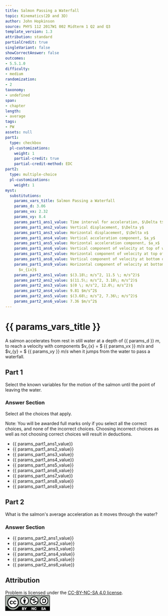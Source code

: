 ```yaml
---
title: Salmon Passing a Waterfall
topic: Kinematics(2D and 3D)
author: John Hopkinson
source: PHYS 112 2017W1 002 Midterm 1 Q2 and Q3
template_version: 1.3
attribution: standard
partialCredit: true
singleVariant: false
showCorrectAnswer: false
outcomes:
- 5.5.1.0
difficulty:
- medium
randomization:
- 2
taxonomy:
- undefined
span:
- chapter
length:
- average
tags:
- PW
assets: null
part1:
  type: checkbox
  pl-customizations:
    weight: 1
    partial-credit: true
    partial-credit-method: EDC
part2:
  type: multiple-choice
  pl-customizations:
    weight: 1
myst:
  substitutions:
    params_vars_title: Salmon Passing a Waterfall
    params_d: 3.06
    params_vx: 2.32
    params_vy: 8.4
    params_part1_ans1_value: Time interval for acceleration, $\Delta t$
    params_part1_ans2_value: Vertical displacement, $\Delta y$
    params_part1_ans3_value: Horizontal displacement, $\Delta x$
    params_part1_ans4_value: Vertical acceleration component, $a_y$
    params_part1_ans5_value: Horizontal acceleration component, $a_x$
    params_part1_ans6_value: Vertical component of velocity at top of water, $v_{fy}$
    params_part1_ans7_value: Horizontal component of velocity at top of water, $v_{fx}$
    params_part1_ans8_value: Vertical component of velocity at bottom of water, $v_{iy}$
    params_part1_ans9_value: Horizontal component of velocity at bottom of water,
      $v_{ix}$
    params_part2_ans1_value: $(3.18\; m/s^2, 11.5 \; m/s^2)$
    params_part2_ans2_value: $(11.5\; m/s^2, 3.18\; m/s^2)$
    params_part2_ans3_value: $(0 \; m/s^2, 12.0\; m/s^2)$
    params_part2_ans4_value: 9.81 $m/s^2$
    params_part2_ans5_value: $(3.68\; m/s^2, 7.36\; m/s^2)$
    params_part2_ans6_value: 7.36 $m/s^2$
---
```

# {{ params_vars_title }}
A salmon accelerates from rest in still water at a depth of {{ params_d }} $m$, to reach a velocity with components $v\_{x} = $ {{ params_vx }} $m/s$ and $v\_{y} = $ {{ params_vy }} $m/s$ when it jumps from the water to pass a waterfall.

## Part 1

Select the known variables for the motion of the salmon until the point of leaving the water.

### Answer Section

Select all the choices that apply.

Note: You will be awarded full marks only if you select all the correct choices, and none of the incorrect choices. Choosing incorrect choices as well as not choosing correct choices will result in deductions.

- {{ params_part1_ans1_value}}
- {{ params_part1_ans2_value}}
- {{ params_part1_ans3_value}}
- {{ params_part1_ans4_value}}
- {{ params_part1_ans5_value}}
- {{ params_part1_ans6_value}}
- {{ params_part1_ans7_value}}
- {{ params_part1_ans8_value}}
- {{ params_part1_ans9_value}}

## Part 2

What is the salmon's average acceleration as it moves through the water?

### Answer Section

- {{ params_part2_ans1_value}}
- {{ params_part2_ans2_value}}
- {{ params_part2_ans3_value}}
- {{ params_part2_ans4_value}}
- {{ params_part2_ans5_value}}
- {{ params_part2_ans6_value}}

## Attribution

Problem is licensed under the [CC-BY-NC-SA 4.0 license](https://creativecommons.org/licenses/by-nc-sa/4.0/).<br> ![The Creative Commons 4.0 license requiring attribution-BY, non-commercial-NC, and share-alike-SA license.](https://raw.githubusercontent.com/firasm/bits/master/by-nc-sa.png)